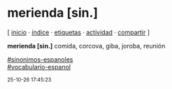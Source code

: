 # merienda [sin.]
[ [inicio](https://github.com/jucardus/jucardus.github.io/blob/main/index.md) · [índice](https://github.com/jucardus/jucardus.github.io/blob/main/indice.md) · [etiquetas](https://github.com/jucardus/jucardus.github.io/blob/main/etiquetas.md) · [actividad](https://github.com/jucardus/jucardus.github.io/blob/main/actividad.md) · [compartir](https://x.com/intent/tweet?text=merienda+%5Bsin.%5D+%E2%80%94+Sin%C3%B3nimos+espa%C3%B1oles%2C+Vocabulario+espa%C3%B1ol%0A%0A%E2%86%92+https%3A%2F%2Fgithub.com%2Fjucardus%2Fjucardus.github.io%2Fblob%2Fmain%2Fm%2Fe%2Fr%2Fmerienda-sin.md%0A%0A%23sinonimos_espanoles_jucardus%0A%23vocabulario_espanol_jucardus) ]

**merienda [sin.]** comida, corcova, giba, joroba, reunión

[#sinonimos-espanoles](https://github.com/jucardus/jucardus.github.io/blob/main/s/i/sinonimos-espanoles.md)  
[#vocabulario-espanol](https://github.com/jucardus/jucardus.github.io/blob/main/v/o/vocabulario-espanol.md)

<sup>25-10-26 17:45:23</sup>
